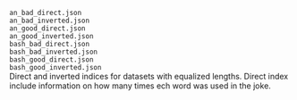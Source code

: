 `an_bad_direct.json`  
`an_bad_inverted.json`  
`an_good_direct.json`  
`an_good_inverted.json`  
`bash_bad_direct.json`  
`bash_bad_inverted.json`  
`bash_good_direct.json`  
`bash_good_inverted.json`  
Direct and inverted indices for datasets with equalized lengths. Direct index include information on how many times ech word was used in the joke.